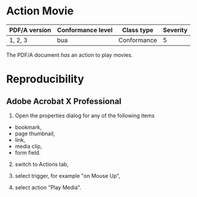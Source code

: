 # Action Movie

| PDF/A version | Conformance level | Class type  | Severity |
| ------------- | ----------------- | ----------  | -------- |
| 1, 2, 3       | bua               | Conformance | 5        |

The PDF/A document _has_ an action to play movies.

# Reproducibility
## Adobe Acrobat X Professional
1. Open the properties dialog for any of the following items
- bookmark,
- page thumbnail,
- link,
- media clip,
- form field.

2. switch to Actions tab,

3. select trigger, for example "on Mouse Up",

4. select action "Play Media".
